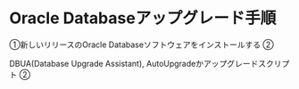 # Oracle Databaseアップグレード手順
①新しいリリースのOracle Databaseソフトウェアをインストールする
②


DBUA(Database Upgrade Assistant), AutoUpgradeかアップグレードスクリプト
②